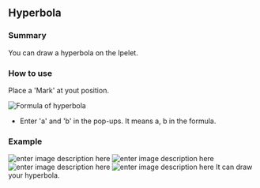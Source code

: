 ## Hyperbola

### Summary
You can draw a hyperbola on the Ipelet.

### How to use
Place a 'Mark' at yout position.  

![Formula of hyperbola](https://wikimedia.org/api/rest_v1/media/math/render/svg/c704cf0bdb9ca00934c759b2439b27b656c20cd8)
- Enter 'a' and 'b' in the pop-ups. It means a, b in the formula.

### Example
![enter image description here](https://ucd0d93e0afd7b5567863814bb3d.previews.dropboxusercontent.com/p/thumb/AA467C2jEF1VZ_6z4xD_5kVqERRMogBnG4dmgxozGDB27WRmMzUfsLlGdjDXFkDQ8Sx37-6-KH_W03e8UHacKYydloC_FOMhfQ89XeCUveVKrolukS2ru_CIVvyTym3A2cjpUuGhOriK_bK-_UMbtpx-wuc-mnN5ZotCqnVvXKE0VgPeSztYyIqkBjxiBe6yZ6ikkcNQD2cEtwwpzkA2NTQufDzf0WlAKSlPM3iWI9u6-osKYJadCAAWsaAYViMBQP8rfHCA_JEkBVHLz4wvSbL9UcS-1t-R8tjTdeR6Hq3xfoOQo0HwePqRlFLmRz-38Ey4kKGPXe--UG4_F-3nbDmjnU_bEFXXGaLmHWilr5cp4TAn_WZHKiet7jwakAxj_wX9G1HzmtSURBCH_CaDgJxS/p.png?fv_content=true&size_mode=5)
![enter image description here](https://uce0521b15db05ab4411d5fea74a.previews.dropboxusercontent.com/p/thumb/AA51nyuXjinJLWD1Iq9bt-bJFfZ4PSdLBYH7_gri_98CE-8xQhQlSglHdjcrCx6fVxwwZAZulBcE9B-4GyeaBu6PYrNTqd8cWrqnNrCvFy_874IazvKGS5PDtZwNwUQmP-uUrIHSN1FRnyNfec-M-fufFhTLWTHpp-5b-ozDl6Bj3GGbHvYfb3zI9k4FSnipeN983Nv0_U_1iefffXRGVYhzTqnXP6ImKG2VQpGjCxueb-YQ0YK_SkCJ1eIWPAWtp7ZccHeUTv4yDQCGcX8UrBKwU_FHqwrYcijcYS_VGBalIPqEyrx22seOW2DWf4owd5ebQgM2ykufZC65bZXAeX_DfiXxvEp-TrYd1wughEt6yIK3XK3_Hhtv_vtInBvLhVuhF44vF26wLakZTF_01197/p.png?fv_content=true&size_mode=5)
![enter image description here](https://ucbd8f7749addd1f1872a5c6a2b8.previews.dropboxusercontent.com/p/thumb/AA6ceHNiZCJpbQ5Na-QLwuezMA4plJ673sS6Fbt0X4vB0Qr_3xflvFgrTAVIIQmTH0GM8K6MfVkBZ6l6AwjRQwQCtIRlvfVNcs76iDpxLRRDc-l-7oAIVGnLGtjqKDhI3dp4sg-bdZtfzzS72uMGKZ9WvUmtApAaCUF-anYXm7EX4LIK1RKnULa2lNRaEL4g2puF2TJ7KL__3-dpDeYEUfMZSwZ3DVwl0BS15ULuiV9pZcqNr0EY1MBPizZcZGZKC15gj3B7Awrk8idj5XsS7WIQnZUuM-EvJUS31eKCHA_EOC0P6bnwRX21qIkOXgBNUmX7LikGrtwbblix0jeFLBkJQj4ttFnA-fFzyZtVMZqkr7H7wEiuZTgYF-agqmB0P8b6H9q-l5a3D3trJanuJerL/p.png?fv_content=true&size_mode=5)
![enter image description here](https://uc6339361b0572a44efafa52aeaa.previews.dropboxusercontent.com/p/thumb/AA6ucMN_QE9nNrt39u54NEVH03J6MMcgCLyQZPjoFlJYvl12_6jFriLWZoX8BpuizAa53vm3hRuilgKYhm43xe2MvrxSGmSlzQgqWD3T22XEwVvGbeEuMOv0r1W0rQIN5o1Ax8bPn1bWZrOeozL7nlXTC-h9wuIrVPPZFibujyjRDH0tuZnQBNOrPb0-h3WVBwbxC5J-eN_dRiN6fwdvp9TEqvR8wvhIPYW8xWivZ5EDWJB_3iO0wyp2zX1SXKgCM8ANFyM7xf-Q3mJLBjJZGN_o03baO3BrV1MWftmGiyzChh1BrFJv9gGRoW40zjWL-0v4AaMoI_8mt3TWyNt5_bkWSNkyEDgvXwgaT6etrxHgo5VhiySstTzO9v1iY5QqHN0aYp-WdAr_O_6KIIRdsQcc/p.png?fv_content=true&size_mode=5)
It can draw your hyperbola.
